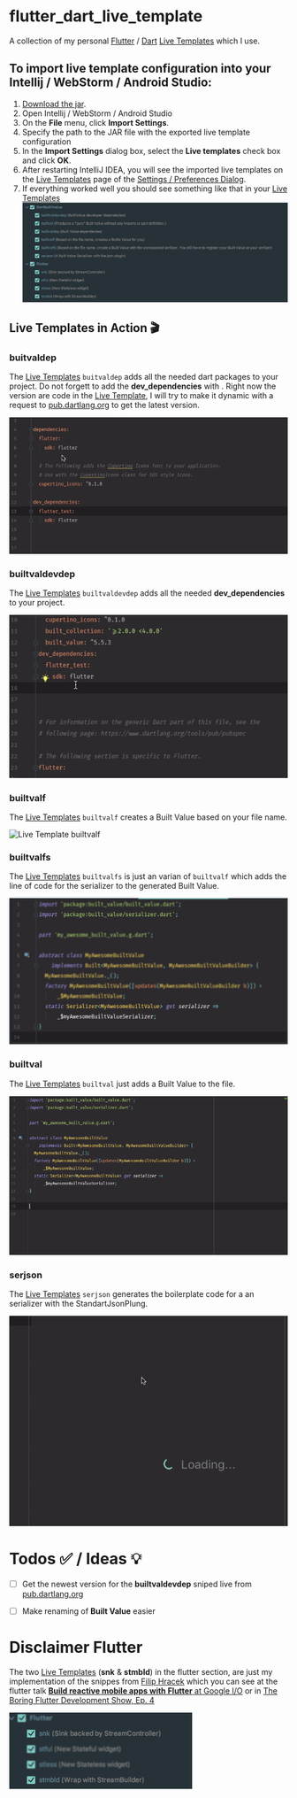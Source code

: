 # flutter_dart_live_template
A collection of my personal [Flutter](https://flutter.io) / [Dart](https://www.dartlang.org) [Live Templates](https://www.jetbrains.com/help/idea/using-live-templates.html) which I use. 


## To import live template configuration into your Intellij / WebStorm / Android Studio: 
1. [Download the jar](https://github.com/swissonid/flutter_dart_live_template/raw/master/flutter_built_value_template.jar).
2. Open Intellij / WebStorm / Android Studio
3. On the **File** menu, click **Import Settings**.
4. Specify the path to the JAR file with the exported live template configuration
5. In the **Import Settings** dialog box, select the **Live templates** check box and click **OK**.
6. After restarting IntelliJ IDEA, you will see the imported live templates on the [Live Templates][1] page of the [Settings / Preferences Dialog](https://www.jetbrains.com/help/idea/settings-preferences-dialog.html).
7. If everything worked well you should see something like that in your [Live Templates][1]
![Screenshot Live Templates](./img/live_template.png)

## Live Templates in Action 🎬

### buitvaldep
The [Live Templates][1] `buitvaldep` adds all the needed dart packages to your project. Do not forgett to add the **dev_dependencies** with . Right now the version are code in the [Live Template][1], I will try to make it dynamic with a request to [pub.dartlang.org][2] to get the latest version.

![Live Template builtvaldep](./gif/builtvaldep.gif)

### builtvaldevdep
The [Live Templates][1] `builtvaldevdep` adds all the needed **dev_dependencies** to your project.

![Live Template builtvaldevdep](./gif/builtvaldevdep.gif)

### builtvalf
The [Live Templates][1] `builtvalf` creates a Built Value based on your file name.

![Live Template builtvalf](./gif/builtvalf.gif)

### builtvalfs
The [Live Templates][1] `builtvalfs` is just an varian of `builtvalf` which adds the line of code for the serializer to the generated Built Value.

![Screenshot Live Templates builtvalfs](./img/builtvalfs.png)

### builtval
The [Live Templates][1] `builtval` just adds a Built Value to the file. 

![Screenshot Live Templates builtval](./gif/builtval.gif)


### serjson
The [Live Templates][1] `serjson` generates the boilerplate code for a an serializer with the StandartJsonPlung.

![Screenshot Live Templates serjson](./gif/serjson.gif)



# Todos ✅ / Ideas 💡
- [ ] Get the newest version for the **builtvaldevdep** sniped live from [pub.dartlang.org][2]

- [ ] Make renaming of **Built Value** easier



# Disclaimer Flutter 
The two [Live Templates][1]  (**snk** & **stmbld**) in the flutter section, are just my implementation of the snippes from [Filip Hracek](https://github.com/filiph) which you can see at the flutter talk [**Build   reactive mobile apps with Flutter** at Google I/O](https://youtu.be/RS36gBEp8OI?t=24m16s) or in [The Boring Flutter Development Show, Ep. 4](https://youtu.be/fahC3ky_zW0?t=56m55s)

![Screenhot flutter Live Templates](./img/flutter_live_templates.png)

[1]: https://www.jetbrains.com/help/idea/settings-live-templates.html
[2]: https://pub.dartlang.org/
